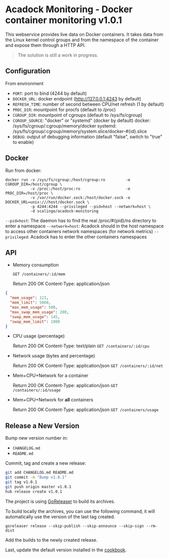 # Acadock Monitoring - Docker container monitoring v1.0.1

This webservice provides live data on Docker containers. It takes
data from the Linux kernel control groups and from the namespace of
the container and expose them through a HTTP API.

> The solution is still a work in progress.

## Configuration

From environment

* `PORT`: port to bind (4244 by default)
* `DOCKER_URL`: docker endpoint (http://127.0.0.1:4243 by default)
* `REFRESH_TIME`: number of second between CPU/net refresh (1 by default)
* `PROC_DIR`: mountpoint for procfs (default to /proc)
* `CGROUP_DIR`: mountpoint of cgroups (default to /sys/fs/cgroup)
* `CGROUP_SOURCE`: "docker" or "systemd" (docker by default)
  docker:  /sys/fs/cgroup/:cgroup/memory/docker
  systemd: /sys/fs/cgroup/:cgroup/memory/system.slice/docker-#{id}.slice
* `DEBUG`: output of debugging information (default "false", switch to "true" to enable)

## Docker

Run from docker:

```
docker run -v /sys/fs/cgroup:/host/cgroup:ro         -e CGROUP_DIR=/host/cgroup \
           -v /proc:/host/proc:ro                    -e PROC_DIR=/host/proc \
           -v /var/run/docker.sock:/host/docker.sock -e DOCKER_URL=unix:///host/docker.sock \
           -p 4244:4244 --privileged --pid=host --network=host \
           -d scalingo/acadock-monitoring
```

`--pid=host`: The daemon has to find the real /proc/#{pid}/ns directory to enter a namespace
`--network=host`: Acadock should in the host namespace to access other containers network namespaces (for network metrics)
`--privileged`: Acadock has to enter the other containers namespaces

## API

* Memory consumption

    `GET /containers/:id/mem`

    Return 200 OK
    Content-Type: application/json

```json
{
  "mem_usage": 123,
  "mem_limit": 5000,
  "max_mem_usage": 500,
  "max_swap_mem_usage": 200,
  "swap_mem_usage": 145,
  "swap_mem_limit": 1000
}
```

* CPU usage (percentage)

    Return 200 OK
    Content-Type: text/plain
    `GET /containers/:id/cpu`

* Network usage (bytes and percentage)

    Return 200 OK
    Content-Type: application/json
    `GET /containers/:id/net`

* Mem+CPU+Network for a container

    Return 200 OK
    Content-Type: application/json
    `GET /containers/:id/usage`

* Mem+CPU+Network for **all** containers

    Return 200 OK
    Content-Type: application/json
    `GET /containers/usage`

## Release a New Version

Bump new version number in:

- `CHANGELOG.md`
- `README.md`

Commit, tag and create a new release:

```sh
git add CHANGELOG.md README.md
git commit -m "Bump v1.0.1"
git tag v1.0.1
git push origin master v1.0.1
hub release create v1.0.1
```

The project is using [GoReleaser](https://goreleaser.com) to build its archives.

To build locally the archives, you can use the following command, it will
automatically use the version of the last tag created.

```
goreleaser release --skip-publish --skip-announce --skip-sign --rm-dist
```

Add the builds to the newly created release.

Last, update the default version installed in the [cookbook](https://github.com/Scalingo/cookbook-acadock).
